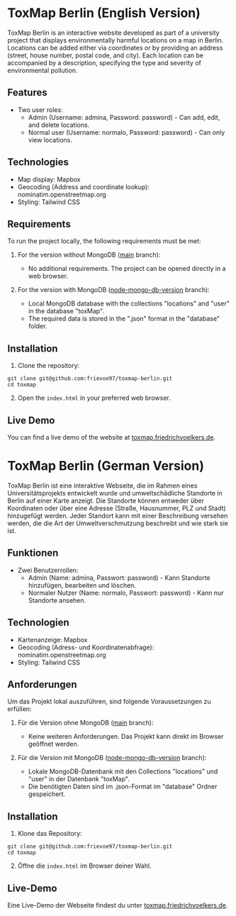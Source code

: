 # ToxMap Berlin (English Version)

ToxMap Berlin is an interactive website developed as part of a university project that displays environmentally harmful locations on a map in Berlin. Locations can be added either via coordinates or by providing an address (street, house number, postal code, and city). Each location can be accompanied by a description, specifying the type and severity of environmental pollution.

## Features

- Two user roles:
  - Admin (Username: admina, Password: password) - Can add, edit, and delete locations.
  - Normal user (Username: normalo, Password: password) - Can only view locations.

## Technologies

- Map display: Mapbox
- Geocoding (Address and coordinate lookup): nominatim.openstreetmap.org
- Styling: Tailwind CSS

## Requirements

To run the project locally, the following requirements must be met:

1. For the version without MongoDB ([main](https://github.com/frievoe97/toxmap-berlin/tree/main) branch):
   - No additional requirements. The project can be opened directly in a web browser.

2. For the version with MongoDB ([node-mongo-db-version](https://github.com/frievoe97/toxmap-berlin/tree/node-mongo-db-version) branch):
   - Local MongoDB database with the collections "locations" and "user" in the database "toxMap".
   - The required data is stored in the ".json" format in the "database" folder.

## Installation

1. Clone the repository:

```
git clone git@github.com:frievoe97/toxmap-berlin.git
cd toxmap
```

2. Open the `index.html` in your preferred web browser.

## Live Demo

You can find a live demo of the website at [toxmap.friedrichvoelkers.de](https://toxmap.friedrichvoelkers.de).

# ToxMap Berlin (German Version)

ToxMap Berlin ist eine interaktive Webseite, die im Rahmen eines Universitätsprojekts entwickelt wurde und umweltschädliche Standorte in Berlin auf einer Karte anzeigt. Die Standorte können entweder über Koordinaten oder über eine Adresse (Straße, Hausnummer, PLZ und Stadt) hinzugefügt werden. Jeder Standort kann mit einer Beschreibung versehen werden, die die Art der Umweltverschmutzung beschreibt und wie stark sie ist.

## Funktionen

- Zwei Benutzerrollen:
  - Admin (Name: admina, Passwort: password) - Kann Standorte hinzufügen, bearbeiten und löschen.
  - Normaler Nutzer (Name: normalo, Passwort: password) - Kann nur Standorte ansehen.

## Technologien

- Kartenanzeige: Mapbox
- Geocoding (Adress- und Koordinatenabfrage): nominatim.openstreetmap.org
- Styling: Tailwind CSS

## Anforderungen

Um das Projekt lokal auszuführen, sind folgende Voraussetzungen zu erfüllen:

1. Für die Version ohne MongoDB ([main](https://github.com/frievoe97/toxmap-berlin/tree/main) branch):
   - Keine weiteren Anforderungen. Das Projekt kann direkt im Browser geöffnet werden.

2. Für die Version mit MongoDB ([node-mongo-db-version](https://github.com/frievoe97/toxmap-berlin/tree/node-mongo-db-version) branch):
   - Lokale MongoDB-Datenbank mit den Collections "locations" und "user" in der Datenbank "toxMap".
   - Die benötigten Daten sind im .json-Format im "database" Ordner gespeichert.

## Installation

1. Klone das Repository:

```
git clone git@github.com:frievoe97/toxmap-berlin.git
cd toxmap
```

2. Öffne die `index.html` im Browser deiner Wahl.

## Live-Demo

Eine Live-Demo der Webseite findest du unter [toxmap.friedrichvoelkers.de](https://toxmap.friedrichvoelkers.de).

